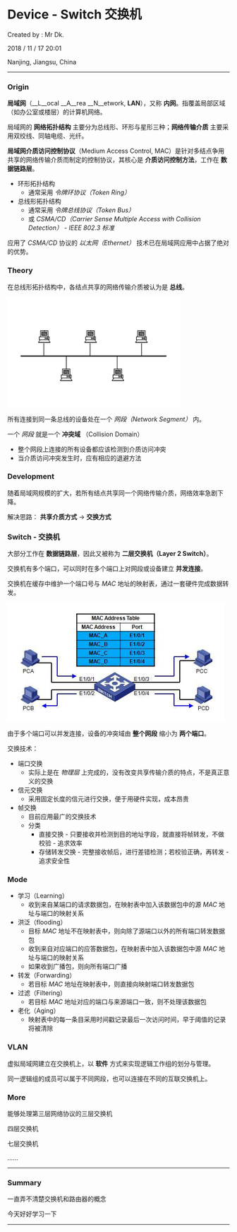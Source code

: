 # Device - Switch 交换机

Created by : Mr Dk.

2018 / 11 / 17 20:01

Nanjing, Jiangsu, China

---

### Origin

__局域网__（__L__ocal __A__rea __N__etwork, __LAN__），又称 __内网__。指覆盖局部区域（如办公室或楼层）的计算机网络。

局域网的 __网络拓扑结构__ 主要分为总线形、环形与星形三种；__网络传输介质__ 主要采用双绞线、同轴电缆、光纤。

__局域网介质访问控制协议__（Medium Access Control, MAC）是针对多结点争用共享的网络传输介质而制定的控制协议，其核心是 __介质访问控制方法__，工作在 __数据链路层__。

* 环形拓扑结构
  * 通常采用 _令牌环协议（Token Ring）_
* 总线形拓扑结构
  * 通常采用 _令牌总线协议（Token Bus）_
  * 或 _CSMA/CD（Carrier Sense Multiple Access with Collision Detection）_ - _IEEE 802.3 标准_

应用了 _CSMA/CD_ 协议的 _以太网（Ethernet）_ 技术已在局域网应用中占据了绝对的优势。

### Theory

在总线形拓扑结构中，各结点共享的网络传输介质被认为是 __总线__。

![bus-topology](../img/bus-topology.png)

所有连接到同一条总线的设备处在一个 _网段（Network Segment）_ 内。

一个 _网段_ 就是一个 __冲突域__ （Collision Domain）

* 整个网段上连接的所有设备都应该检测到介质访问冲突
* 当介质访问冲突发生时，应有相应的退避方法

### Development

随着局域网规模的扩大，若所有结点共享同一个网络传输介质，网络效率急剧下降。

解决思路： __共享介质方式__ &rarr; __交换方式__

### Switch - 交换机

大部分工作在 __数据链路层__，因此又被称为 __二层交换机（Layer 2 Switch）__。

交换机有多个端口，可以同时在多个端口上对网段或设备建立 __并发连接__。

交换机在缓存中维护一个端口号与 _MAC_ 地址的映射表，通过一套硬件完成数据转发。

![switch](../img/switch.png)

由于多个端口可以并发连接，设备的冲突域由 __整个网段__ 缩小为 __两个端口__。

交换技术：

* 端口交换 
  * 实际上是在 _物理层_ 上完成的，没有改变共享传输介质的特点，不是真正意义的交换
* 信元交换
  * 采用固定长度的信元进行交换，便于用硬件实现，成本昂贵
* 帧交换
  * 目前应用最广的交换技术
  * 分类
    * 直接交换 - 只要接收并检测到目的地址字段，就直接将帧转发，不做校验 - 追求效率
    * 存储转发交换 - 完整接收帧后，进行差错检测；若校验正确，再转发 - 追求安全性

### Mode

* 学习（Learning）
  * 收到来自某端口的请求数据包，在映射表中加入该数据包中的源 _MAC_ 地址与端口的映射关系
* 洪泛（flooding）
  * 目标 _MAC_ 地址不在映射表中，则向除了源端口以外的所有端口转发数据包
  * 收到来自对应端口的应答数据包，在映射表中加入该数据包中源 _MAC_ 地址与端口的映射关系
  * 如果收到广播包，则向所有端口广播
* 转发（Forwarding）
  * 若目标 _MAC_ 地址在映射表中，则直接向映射端口转发数据包
* 过滤（Filtering）
  * 若目标 _MAC_ 地址对应的端口与来源端口一致，则不处理该数据包
* 老化（Aging）
  * 映射表中的每一条目采用时间戳记录最后一次访问时间，早于阈值的记录将被清除

### VLAN

虚拟局域网建立在交换机上，以 __软件__ 方式来实现逻辑工作组的划分与管理。

同一逻辑组的成员可以属于不同网段，也可以连接在不同的互联交换机上。

### More

能够处理第三层网络协议的三层交换机

四层交换机

七层交换机

......

---

### Summary

一直弄不清楚交换机和路由器的概念

今天好好学习一下

---

